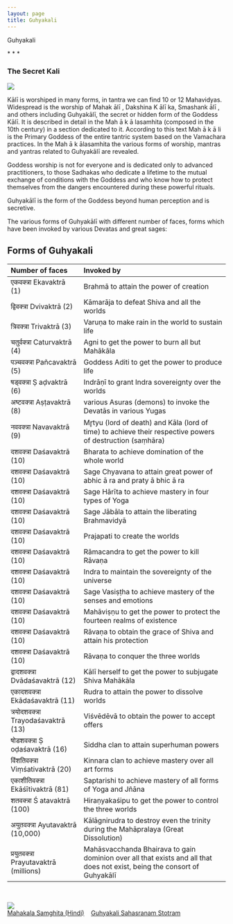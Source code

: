 ```yaml
---
layout: page
title: Guhyakali
---
```


<p class="display-2 fw-bold">Guhyakali</p>
* * *

### The Secret Kali

<img class="border border-warning w-100" src="{{ '/assets/imgs/devas/guhyakali.jpg' | absolute_url }}" />

Kālī is worshiped in many forms, in tantra we can find 10 or 12 Mahavidyas. Widespread is the worship of Mahak ālī , Dakshina K ālī ka, Smashank ālī , and others including Guhyakālī, the secret or hidden form of the Goddess Kālī. It is described in detail in the Mah ā k ā lasamhita (composed in the 10th century) in a section dedicated to it. According to this text Mah ā k ā li is the Primary Goddess of the entire tantric system based on the Vamachara practices. In the Mah ā k ālasamhita the various forms of worship, mantras and yantras related to Guhyakālī are revealed.

Goddess worship is not for everyone and is dedicated only to advanced practitioners, to those Sadhakas who dedicate a lifetime to the mutual exchange of conditions with the Goddess and who know how to protect themselves from the dangers encountered during these powerful rituals.

Guhyakālī is the form of the Goddess beyond human perception and is secretive.

The various forms of Guhyakālī with different number of faces, forms which have been invoked by various Devatas and great sages:


## Forms of Guhyakali

| Number of faces | Invoked by |
|:----------------|:-----------|
| एकवक्त्रा Ekavaktrā (1) | Brahmā to attain the power of creation
| द्विवक्त्रा Dvivaktrā (2) | Kāmarāja to defeat Shiva and all the worlds
| त्रिवक्त्रा Trivaktrā (3) | Varuṇa to make rain in the world to sustain life
| चतुर्वक्त्रा Caturvaktrā (4) | Agni to get the power to burn all but Mahākāla
| पञ्चवक्त्रा Pañcavaktrā (5) | Goddess Aditi to get the power to produce life
| षड्वक्त्रा Ṣ aḍvaktrā (6) | Indrāṇī to grant Indra sovereignty over the worlds
| अष्टवक्त्रा Aṣṭavaktrā (8) | various Asuras (demons) to invoke the Devatās in various Yugas
| नववक्त्रा Navavaktrā (9) | Mr̥tyu (lord of death) and Kāla (lord of time) to achieve their respective powers of destruction (saṃhāra)
| दशवक्त्रा Daśavaktrā (10) | Bharata to achieve domination of the whole world
| दशवक्त्रा Daśavaktrā (10) | Sage Chyavana to attain great power of abhic ā ra and praty ā bhic ā ra
| दशवक्त्रा Daśavaktrā (10) | Sage Hārīta to achieve mastery in four types of Yoga
| दशवक्त्रा Daśavaktrā (10) | Sage Jābāla to attain the liberating Brahmavidyā
| दशवक्त्रा Daśavaktrā (10) | Prajapati to create the worlds
| दशवक्त्रा Daśavaktrā (10) | Rāmacandra to get the power to kill Rāvaṇa
| दशवक्त्रा Daśavaktrā (10) | Indra to maintain the sovereignty of the universe
| दशवक्त्रा Daśavaktrā (10) | Sage Vasiṣṭha to achieve mastery of the senses and emotions
| दशवक्त्रा Daśavaktrā (10) | Mahāviṣṇu to get the power to protect the fourteen realms of existence
| दशवक्त्रा Daśavaktrā (10) | Rāvaṇa to obtain the grace of Shiva and attain his protection
| दशवक्त्रा Daśavaktrā (10) | Rāvaṇa to conquer the three worlds
| द्वादशवक्त्रा Dvādaśavaktrā (12) | Kālī herself to get the power to subjugate Shiva Mahākāla
| एकादशवक्त्रा Ekādaśavaktrā (11) | Rudra to attain the power to dissolve worlds
| त्रयोदशवक्त्रा Trayodaśavaktrā (13) | Viśvēdēvā to obtain the power to accept offers
| षोडशवक्त्रा Ṣ oḍaśavaktrā (16) | Siddha clan to attain superhuman powers
| विंशतिवक्त्रा Viṃśativaktrā (20) | Kinnara clan to achieve mastery over all art forms
| एकाशीतिवक्त्रा Ekāśītivaktrā (81) | Saptarishi to achieve mastery of all forms of Yoga and Jñāna
| शतवक्त्रा Ś atavaktrā (100) | Hiraṇyakaśipu to get the power to control the three worlds
| अयुतवक्त्रा Ayutavaktrā (10,000) | Kālāgnirudra to destroy even the trinity during the Mahāpralaya (Great Dissolution)
| प्रयुतवक्त्रा Prayutavaktrā (millions) | Mahāsvacchanda Bhairava to gain dominion over all that exists and all that does not exist, being the consort of Guhyakālī

<p>&nbsp;</p>

<img src="{{ '/assets/imgs/yantras/guhyakali_yantra.jpg' | absolute_url }}" class="w-100" />

<div class="btn-group d-flex justify-content-center py-3" role="group">
  <a href="https://www.aghori.it/Mahakala%20Samhita.pdf" target="_blank" class="btn btn-warning">Mahakala Samghita (Hindi)</a>&nbsp;&nbsp;&nbsp;
  <a href="{{ '/mantras/mahavidya' | absolute_url }}" class="btn btn-warning">Guhyakali Sahasranam Stotram</a>
</div>